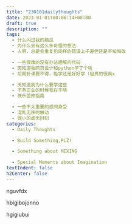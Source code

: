 ```yaml
---
title: "230101dailythoughts" 
date: 2023-01-01T00:06:14+08:00
draft: true
description: ""
tags:
  - 什么闪过我的脑瓜
  - 为什么会有这么多奇怪的想法
  - 人啊，总是会重复犯同样的错误上千遍但还是不知悔改

  - 一些很难的没有办法理解的代码
  - 天知道我网页设计和python学了个啥
  - 后期补课要不得，能学还是好好学（但真的很爽x

  - 天知道我为什么要学这些
  - 不务正业的时候我在干啥
  - 快乐苦修指南

  - 一些不太重要的感同身受
  - 混乱无序的触动
  - 很小的虚无时刻
categories:
  - Daily Thoughts

  - Build Something,PLZ! 

  - Something about MIXING

  - Special Moments about Imagination
textIndent: false
h2Center: false
---
```


nguvfdx

hbigibojonno

hgigiubui
